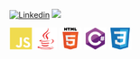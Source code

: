 [![Linkedin](https://img.shields.io/badge/LinkedIn-0077B5?style=for-the-badge&logo=linkedin&logoColor=white)](https://www.linkedin.com/in/hysabellynunes/)
  <a href = "mailto:hysabellynunes@gmail.com"><img src="https://img.shields.io/badge/-Gmail-%23333?style=for-the-badge&logo=gmail&logoColor=white" target="_blank"></a>
  
<p align="left">
<img src="https://raw.githubusercontent.com/devicons/devicon/master/icons/javascript/javascript-plain.svg" alt="javascript" width="40" height="40" />
 <img src="https://raw.githubusercontent.com/devicons/devicon/master/icons/java/java-plain.svg" alt="java" width="40" height="40" />
<img src="https://raw.githubusercontent.com/devicons/devicon/master/icons/html5/html5-original-wordmark.svg" alt="html5" width="40" height="40"/> 
<img src="https://raw.githubusercontent.com/devicons/devicon/master/icons/csharp/csharp-original.svg" alt="csharp" width="40" height="40"/> 
<img src="https://raw.githubusercontent.com/devicons/devicon/master/icons/css3/css3-original.svg" alt="css3" width="40" height="40"/> 
  <p>

